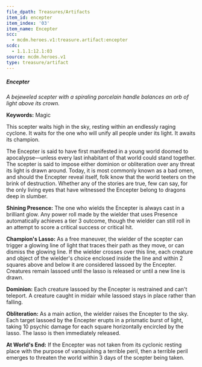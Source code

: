 ```yaml
---
file_dpath: Treasures/Artifacts
item_id: encepter
item_index: '03'
item_name: Encepter
scc:
  - mcdm.heroes.v1:treasure.artifact:encepter
scdc:
  - 1.1.1:12.1:03
source: mcdm.heroes.v1
type: treasure/artifact
---
```


##### Encepter

*A bejeweled scepter with a spiraling porcelain handle balances an orb of light above its crown.*

**Keywords:** Magic

This scepter waits high in the sky, resting within an endlessly raging cyclone. It waits for the one who will unify all people under its light. It awaits its champion.

The Encepter is said to have first manifested in a young world doomed to apocalypse—unless every last inhabitant of that world could stand together. The scepter is said to impose either dominion or obliteration over any threat its light is drawn around. Today, it is most commonly known as a bad omen, and should the Encepter reveal itself, folk know that the world teeters on the brink of destruction. Whether any of the stories are true, few can say, for the only living eyes that have witnessed the Encepter belong to dragons deep in slumber.

**Shining Presence:** The one who wields the Encepter is always cast in a brilliant glow. Any power roll made by the wielder that uses Presence automatically achieves a tier 3 outcome, though the wielder can still roll in an attempt to score a critical success or critical hit.

**Champion's Lasso:** As a free maneuver, the wielder of the scepter can trigger a glowing line of light that traces their path as they move, or can dismiss the glowing line. If the wielder crosses over this line, each creature and object of the wielder's choice enclosed inside the line and within 2 squares above and below it are considered lassoed by the Encepter. Creatures remain lassoed until the lasso is released or until a new line is drawn.

**Dominion:** Each creature lassoed by the Encepter is restrained and can't teleport. A creature caught in midair while lassoed stays in place rather than falling.

**Obliteration:** As a main action, the wielder raises the Encepter to the sky. Each target lassoed by the Encepter erupts in a prismatic burst of light, taking 10 psychic damage for each square horizontally encircled by the lasso. The lasso is then immediately released.

**At World's End:** If the Encepter was not taken from its cyclonic resting place with the purpose of vanquishing a terrible peril, then a terrible peril emerges to threaten the world within 3 days of the scepter being taken.

